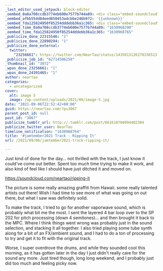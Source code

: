 ```yaml
---
_last_editor_used_jetpack: block-editor
_oembed_0a8a708ccdb3774eb600e7577b744a89: <div class="embed-soundcloud"><iframe title="Ripping It by NearTao" width="750" height="400" scrolling="no" frameborder="no" src="https://w.soundcloud.com/player/?visual=true&url=https%3A%2F%2Fapi.soundcloud.com%2Ftracks%2F1119991156&show_artwork=true&maxheight=1000&maxwidth=750"></iframe></div>
_oembed_afbb55dd84eed850453a4cbbe246b972: '{{unknown}}'
_oembed_fda125824950f85254dddebb36a1c365: <div class="embed-soundcloud"><iframe title="Ripping It by NearTao" width="500" height="400" scrolling="no" frameborder="no" src="https://w.soundcloud.com/player/?visual=true&url=https%3A%2F%2Fapi.soundcloud.com%2Ftracks%2F1119991156&show_artwork=true&maxheight=750&maxwidth=500"></iframe></div>
_oembed_time_0a8a708ccdb3774eb600e7577b744a89: "1630968290"
_oembed_time_fda125824950f85254dddebb36a1c365: "1630968765"
_publicize_done_22315546: "1"
_publicize_done_22890294: "1"
_publicize_done_external:
  twitter:
    "23256661": https://twitter.com/NearTao/status/1435013126278336513
_publicize_job_id: "62714506258"
_thumbnail_id: "3072"
_wpas_done_23256661: "1"
_wpas_done_24391465: "1"
author: neartao
categories:
  - uncategorized
cover:
  alt: image 5
  image: /wp-content/uploads/2021/09/image-5.jpg
date: "2021-09-06T22:52:42+00:00"
guid: https://neartao.com/?p=3067
parent_post_id: null
post_id: "3067"
publicize_tumblr_url: http://.tumblr.com/post/661618704994402304
publicize_twitter_user: NearTao
timeline_notification: "1630968764"
title: '#jamtember2021 Track - Ripping It'
url: /2021/09/06/jamtember2021-track-ripping-it/

---
```

Just kind of done for the day... not thrilled with the track, I just know it could've come out better. Spent too much time trying to make it work, and also kind of feel like I should have just ditched it and moved on.

https://soundcloud.com/neartao/ripping-it

The picture is some really amazing graffiti from Hawaii. some really talented artists out there! Wish I had time to see more of what was going on out there, but what I saw was definitely solid.

To make the track, I tried to go for another vaporwave sound, which is probably what bit me the most. I sent the layered 4 bar loop over to the SP 202 for pitch processing (down 4 semitones)... and then brought it back to the MPC. Where I think things went wrong was probably just in the sound selection, and stacking it all together. I also tried playing some tube synth along for a bit of an FX/ambient sound, and I had to do a ton of processing to try and get it to fit with the original track.

Worse, I super overdrove the drums, and while they sounded cool this morning, as it has gotten later in the day I just didn't really care for the sound any more. Just tired though, long long weekend, and I probably just did too much and feeling picky now.
